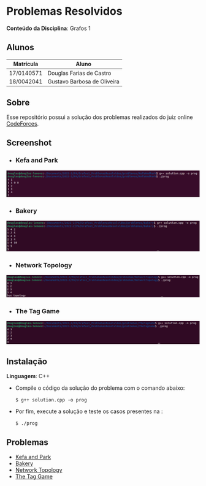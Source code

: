 # Problemas Resolvidos

**Conteúdo da Disciplina**: Grafos 1<br>

## Alunos
|Matrícula | Aluno |
| -- | -- |
| 17/0140571  |  Douglas Farias de Castro |
| 18/0042041  |  Gustavo Barbosa de Oliveira |

## Sobre

Esse repositório possui a solução dos problemas realizados do juiz online [CodeForces](https://codeforces.com/).

## Screenshot

- ### Kefa and Park

![Screenshot 1](./problemas/KefaAndPark/img/Screenshot%20from%202022-11-27%2016-14-14.png)

- ### Bakery

![Screenshot 1](./problemas/Bakery/img/Screenshot%20from%202022-11-27%2016-15-08.png)

- ### Network Topology

![Screenshot 1](./problemas/NetworkTopology/img/Screenshot%20from%202022-11-27%2016-15-45.png)
- ### The Tag Game

![Screenshot 1](./problemas/TheTagGame/img/Screenshot%20from%202022-11-27%2016-16-20.png)

## Instalação 
**Linguagem**: C++<br>

- Compile o código da solução do problema com o comando abaixo:
  
  ```
  $ g++ solution.cpp -o prog
  ```

- Por fim, execute a solução e teste os casos presentes na :

  ```
  $ ./prog
  ```

## Problemas

- [Kefa and Park](https://codeforces.com/contest/580/problem/C)
- [Bakery](https://codeforces.com/problemset/problem/707/B)
- [Network Topology](https://codeforces.com/problemset/problem/292/B)
- [The Tag Game](https://codeforces.com/problemset/problem/813/C)
